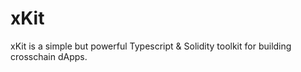 # xKit
xKit is a simple but powerful Typescript &amp; Solidity toolkit for building crosschain dApps.
